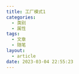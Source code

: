 ```yaml
---
title: 工厂模式1
categories:
  - 类别
  - 属性
tags:
  - 文章
  - 随笔
layout:
  - article
date: 2023-03-04 22:55:23
---
```

